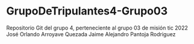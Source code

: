 # GrupoDeTripulantes4-Grupo03
Repositorio Git del grupo 4, perteneciente al grupo 03 de misión tic 2022
José Orlando Arroyave Quezada
Jaime Alejandro Pantoja Rodriguez
